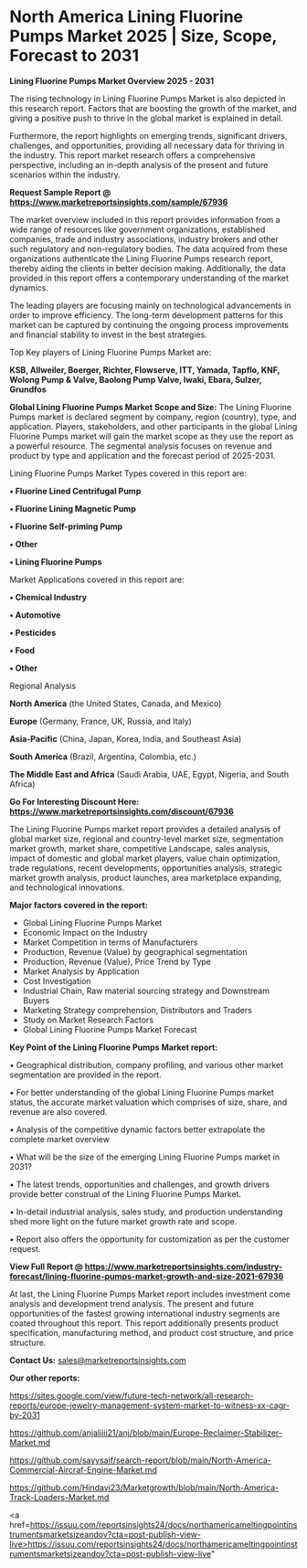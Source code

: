 # North America Lining Fluorine Pumps Market 2025 | Size, Scope, Forecast to 2031

<Strong> Lining Fluorine Pumps Market Overview 2025 - 2031</strong>

The rising technology in Lining Fluorine Pumps Market is also depicted in this research report. Factors that are boosting the growth of the market, and giving a positive push to thrive in the global market is explained in detail.

Furthermore, the report highlights on emerging trends, significant drivers, challenges, and opportunities, providing all necessary data for thriving in the industry. This report market research offers a comprehensive perspective, including an in-depth analysis of the present and future scenarios within the industry.

<strong>Request Sample Report @ <a href=https://www.marketreportsinsights.com/sample/67936>https://www.marketreportsinsights.com/sample/67936</a></strong>

The market overview included in this report provides information from a wide range of resources like government organizations, established companies, trade and industry associations, industry brokers and other such regulatory and non-regulatory bodies. The data acquired from these organizations authenticate the Lining Fluorine Pumps research report, thereby aiding the clients in better decision making. Additionally, the data provided in this report offers a contemporary understanding of the market dynamics.

The leading players are focusing mainly on technological advancements in order to improve efficiency. The long-term development patterns for this market can be captured by continuing the ongoing process improvements and financial stability to invest in the best strategies.

Top Key players of Lining Fluorine Pumps Market are:

<strong>KSB, Allweiler, Boerger, Richter, Flowserve, ITT, Yamada, Tapflo, KNF, Wolong Pump & Valve, Baolong Pump Valve, Iwaki, Ebara, Sulzer, Grundfos</strong>

<strong><b>Global Lining Fluorine Pumps Market Scope and Size:</b></strong>
The Lining Fluorine Pumps market is declared segment by company, region (country), type, and application. Players, stakeholders, and other participants in the global Lining Fluorine Pumps market will gain the market scope as they use the report as a powerful resource. The segmental analysis focuses on revenue and product by type and application and the forecast period of 2025-2031.

Lining Fluorine Pumps Market Types covered in this report are:

<strong>• Fluorine Lined Centrifugal Pump

• Fluorine Lining Magnetic Pump

• Fluorine Self-priming Pump

• Other

• Lining Fluorine Pumps</strong>

Market Applications covered in this report are:

<strong>• Chemical Industry

• Automotive

• Pesticides

• Food

• Other</strong> 

Regional Analysis

<strong>North America</strong> (the United States, Canada, and Mexico)

<strong>Europe</strong> (Germany, France, UK, Russia, and Italy)

<strong>Asia-Pacific</strong> (China, Japan, Korea, India, and Southeast Asia)

<strong>South America</strong> (Brazil, Argentina, Colombia, etc.)

<strong>The Middle East and Africa</strong> (Saudi Arabia, UAE, Egypt, Nigeria, and South Africa)

<strong>Go For Interesting Discount Here: <a href=https://www.marketreportsinsights.com/discount/67936>https://www.marketreportsinsights.com/discount/67936</a></strong>

The Lining Fluorine Pumps market report provides a detailed analysis of global market size, regional and country-level market size, segmentation market growth, market share, competitive Landscape, sales analysis, impact of domestic and global market players, value chain optimization, trade regulations, recent developments, opportunities analysis, strategic market growth analysis, product launches, area marketplace expanding, and technological innovations.

<strong><b>Major factors covered in the report:</b></strong>
<ul>
  <li>Global Lining Fluorine Pumps Market </li>
  <li>Economic Impact on the Industry</li>
  <li>Market Competition in terms of Manufacturers</li>
  <li>Production, Revenue (Value) by geographical segmentation</li>
  <li>Production, Revenue (Value), Price Trend by Type</li>
  <li>Market Analysis by Application</li>
  <li>Cost Investigation</li>
  <li>Industrial Chain, Raw material sourcing strategy and Downstream Buyers</li>
  <li>Marketing Strategy comprehension, Distributors and Traders</li>
  <li>Study on Market Research Factors</li>
  <li>Global Lining Fluorine Pumps Market Forecast</li>
</ul>

<strong><b>Key Point of the Lining Fluorine Pumps Market report:</b></strong>

• Geographical distribution, company profiling, and various other market segmentation are provided in the report.

• For better understanding of the global Lining Fluorine Pumps market status, the accurate market valuation which comprises of size, share, and revenue are also covered.

• Analysis of the competitive dynamic factors better extrapolate the complete market overview

• What will be the size of the emerging Lining Fluorine Pumps market in 2031?

• The latest trends, opportunities and challenges, and growth drivers provide better construal of the Lining Fluorine Pumps Market.

• In-detail industrial analysis, sales study, and production understanding shed more light on the future market growth rate and scope.

• Report also offers the opportunity for customization as per the customer request.

<strong><b>View Full Report @ <a href=https://www.marketreportsinsights.com/industry-forecast/lining-fluorine-pumps-market-growth-and-size-2021-67936>https://www.marketreportsinsights.com/industry-forecast/lining-fluorine-pumps-market-growth-and-size-2021-67936</a></b></strong>


At last, the Lining Fluorine Pumps Market report includes investment come analysis and development trend analysis. The present and future opportunities of the fastest growing international industry segments are coated throughout this report. This report additionally presents product specification, manufacturing method, and product cost structure, and price structure.

<strong>Contact Us:</strong>
sales@marketreportsinsights.com

<strong>Our other reports:</strong>

<a href=https://sites.google.com/view/future-tech-network/all-research-reports/europe-jewelry-management-system-market-to-witness-xx-cagr-by-2031>https://sites.google.com/view/future-tech-network/all-research-reports/europe-jewelry-management-system-market-to-witness-xx-cagr-by-2031</a>

<a href=https://github.com/anjaliiii21/anj/blob/main/Europe-Reclaimer-Stabilizer-Market.md>https://github.com/anjaliiii21/anj/blob/main/Europe-Reclaimer-Stabilizer-Market.md</a>

<a href=https://github.com/sayysaif/search-report/blob/main/North-America-Commercial-Aircraf-Engine-Market.md>https://github.com/sayysaif/search-report/blob/main/North-America-Commercial-Aircraf-Engine-Market.md</a>

<a href=https://github.com/Hindavi23/Marketgrowth/blob/main/North-America-Track-Loaders-Market.md>https://github.com/Hindavi23/Marketgrowth/blob/main/North-America-Track-Loaders-Market.md</a>

<a href=https://issuu.com/reportsinsights24/docs/northamericameltingpointinstrumentsmarketsizeandov?cta=post-publish-view-live>https://issuu.com/reportsinsights24/docs/northamericameltingpointinstrumentsmarketsizeandov?cta=post-publish-view-live</a>"
